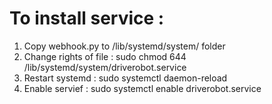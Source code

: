 # To install service : 
1. Copy webhook.py to /lib/systemd/system/ folder
2. Change rights of file : sudo chmod 644 /lib/systemd/system/driverobot.service
3. Restart systemd : sudo systemctl daemon-reload
4. Enable servief : sudo systemctl enable driverobot.service